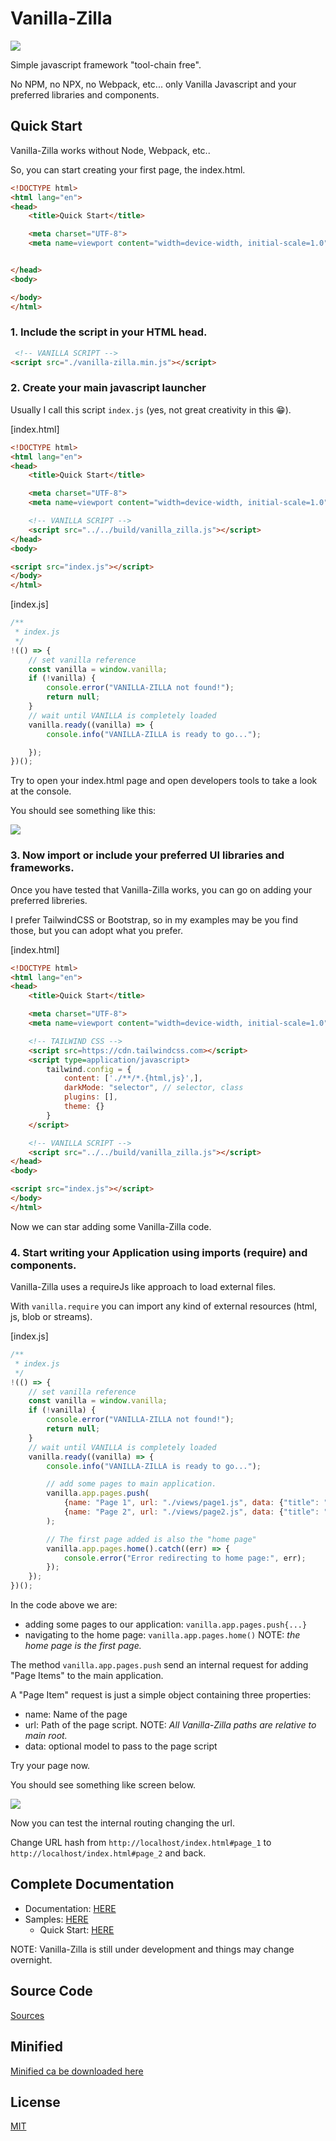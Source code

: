 # Vanilla-Zilla

![](./_media/icon-128.png)

Simple javascript framework "tool-chain free".

No NPM, no NPX, no Webpack, etc... only Vanilla Javascript and your preferred libraries and components.

## Quick Start

Vanilla-Zilla works without Node, Webpack, etc..

So, you can start creating your first page, the index.html.

```html
<!DOCTYPE html>
<html lang="en">
<head>
    <title>Quick Start</title>

    <meta charset="UTF-8">
    <meta name=viewport content="width=device-width, initial-scale=1.0">


</head>
<body>

</body>
</html>
```

### 1. Include the script in your HTML head.

```html
 <!-- VANILLA SCRIPT -->
<script src="./vanilla-zilla.min.js"></script>
```

### 2. Create your main javascript launcher

Usually I call this script `index.js` (yes, not great creativity in this 😁).

[index.html]

```html
<!DOCTYPE html>
<html lang="en">
<head>
    <title>Quick Start</title>

    <meta charset="UTF-8">
    <meta name=viewport content="width=device-width, initial-scale=1.0">

    <!-- VANILLA SCRIPT -->
    <script src="../../build/vanilla_zilla.js"></script>
</head>
<body>

<script src="index.js"></script>
</body>
</html>
```

[index.js]

```javascript
/**
 * index.js
 */
!(() => {
    // set vanilla reference
    const vanilla = window.vanilla;
    if (!vanilla) {
        console.error("VANILLA-ZILLA not found!");
        return null;
    }
    // wait until VANILLA is completely loaded
    vanilla.ready((vanilla) => {
        console.info("VANILLA-ZILLA is ready to go...");

    });
})();
```

Try to open your index.html page and open developers tools to take a look at the console.

You should see something like this:

![](./_docs/media/screen_01.png)

### 3. Now import or include your preferred UI libraries and frameworks.

Once you have tested that Vanilla-Zilla works, you can go on adding your preferred libreries.

I prefer TailwindCSS or Bootstrap, so in my examples may be you find those, but you can adopt what you prefer.

[index.html]

```html
<!DOCTYPE html>
<html lang="en">
<head>
    <title>Quick Start</title>

    <meta charset="UTF-8">
    <meta name=viewport content="width=device-width, initial-scale=1.0">

    <!-- TAILWIND CSS -->
    <script src=https://cdn.tailwindcss.com></script>
    <script type=application/javascript>
        tailwind.config = {
            content: ['./**/*.{html,js}',],
            darkMode: "selector", // selector, class
            plugins: [],
            theme: {}
        }
    </script>

    <!-- VANILLA SCRIPT -->
    <script src="../../build/vanilla_zilla.js"></script>
</head>
<body>

<script src="index.js"></script>
</body>
</html>
```

Now we can star adding some Vanilla-Zilla code.

### 4. Start writing your Application using imports (require) and components.

Vanilla-Zilla uses a requireJs like approach to load external files.

With `vanilla.require` you can import any kind of external resources (html, js, blob or streams).

[index.js]

```javascript
/**
 * index.js
 */
!(() => {
    // set vanilla reference
    const vanilla = window.vanilla;
    if (!vanilla) {
        console.error("VANILLA-ZILLA not found!");
        return null;
    }
    // wait until VANILLA is completely loaded
    vanilla.ready((vanilla) => {
        console.info("VANILLA-ZILLA is ready to go...");

        // add some pages to main application.
        vanilla.app.pages.push(
            {name: "Page 1", url: "./views/page1.js", data: {"title": "Home Page"}},
            {name: "Page 2", url: "./views/page2.js", data: {"title": "Page number #2"}},
        );

        // The first page added is also the "home page"
        vanilla.app.pages.home().catch((err) => {
            console.error("Error redirecting to home page:", err);
        });
    });
})();
```

In the code above we are:

- adding some pages to our application: `vanilla.app.pages.push{...}`
- navigating to the home page: `vanilla.app.pages.home()` NOTE: _the home page is the first page._

The method `vanilla.app.pages.push` send an internal request for adding "Page Items" to the main application.

A "Page Item" request is just a simple object containing three properties:

- name: Name of the page
- url: Path of the page script. NOTE: _All Vanilla-Zilla paths are relative to main root._
- data: optional model to pass to the page script

Try your page now.

You should see something like screen below.

![](./_docs/media/screen_02.png)

Now you can test the internal routing changing the url.

Change URL hash from `http://localhost/index.html#page_1` to `http://localhost/index.html#page_2` and back.

## Complete Documentation

- Documentation: [HERE](./_docs/index.md)
- Samples: [HERE](./samples)
  - Quick Start: [HERE](./samples/_quick_start) 

NOTE: Vanilla-Zilla is still under development and things may change overnight.

## Source Code

[Sources](https://github.com/angelogeminiani/vanilla-zilla/blob/main/src/vanilla_zilla.js)

## Minified

[Minified ca be downloaded here](https://raw.githubusercontent.com/angelogeminiani/vanilla-zilla/main/build/vanilla_zilla.js)

## License

[MIT](./LICENSE)
